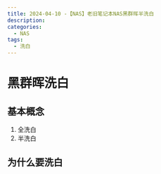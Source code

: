 ```yaml
---
title: 2024-04-10 -【NAS】老旧笔记本NAS黑群晖半洗白
description:
categories:
  - NAS
tags:
  - 洗白
---
```


# 黑群晖洗白

## 基本概念

1. 全洗白
2. 半洗白

## 为什么要洗白

